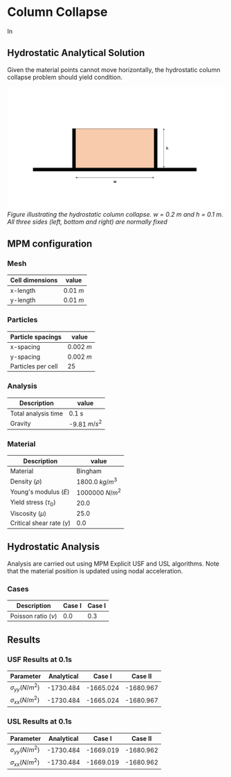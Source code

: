 # Column Collapse

In 

## Hydrostatic Analytical Solution

Given the material points cannot move horizontally, the hydrostatic column collapse problem should yield condition. 


![column collapse](columncollapse.png)
*Figure illustrating the hydrostatic column collapse. w = 0.2 m and h = 0.1 m. All three sides (left, bottom and right) are normally fixed*


## MPM configuration

### Mesh

|Cell dimensions	| value		|
|-----------------------|---------------|
|x-length 		| 0.01 $m$ 	|
|y-length 		| 0.01 $m$ 	|

### Particles

|Particle spacings	| value		|
|-----------------------|---------------|
|x-spacing 		| 0.002 $m$ 	|
|y-spacing 		| 0.002 $m$ 	|
|Particles per cell |  25  |


### Analysis

|Description		| value		|
|-----------------------|---------------|
|Total analysis time 	| 0.1 s		|
|Gravity		| -9.81 $m/s^2$		|

### Material

|Description		| value		|
|-----------------------|---------------|
|Material	                          | Bingham |
|Density ($\rho$) 		              | 1800.0 $kg/m^3$ |
|Young's modulus ($E$)	              | 1000000 $N/m^2$	|
|Yield stress ($\tau_0$)              | 20.0     |
|Viscosity ($\mu$)                    | 25.0     |
|Critical shear rate ($\dot{\gamma}$) |  0.0     | 


## Hydrostatic Analysis

Analysis are carried out using MPM Explicit USF and USL algorithms. Note that the material position is updated using nodal acceleration.

### Cases

|Description		 | Case I	| Case I	|
|------------------------|--------------|---------------|
|Poisson ratio ($\nu$)   | 0.0		 | 0.3		 |

## Results
### USF Results at 0.1s

| Parameter				| Analytical	| Case I	| Case II 	|
|---------------------------------------|---------------|---------------|---------------|
|$\sigma_{yy} (N/m^2)$			| -1730.484		| -1665.024	| -1680.967	|
|$\sigma_{xx} (N/m^2)$          | -1730.484		| -1665.024	| -1680.967	|



### USL Results at 0.1s


| Parameter				| Analytical	| Case I	| Case II 	|
|---------------------------------------|---------------|---------------|---------------|
|$\sigma_{yy} (N/m^2)$			| -1730.484		| -1669.019	| -1680.962	|
|$\sigma_{xx} (N/m^2)$          | -1730.484		| -1669.019	| -1680.962	|

